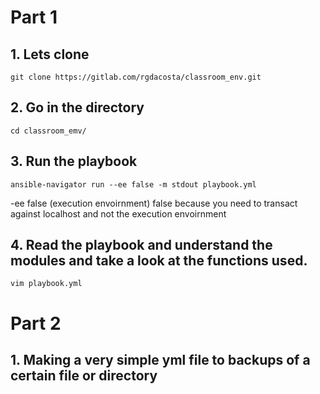 # Part 1
## 1. Lets clone 
`git clone https://gitlab.com/rgdacosta/classroom_env.git`

## 2. Go in the directory
`cd classroom_emv/`

## 3. Run the playbook
`ansible-navigator run --ee false -m stdout playbook.yml`

-ee false (execution envoirnment) false because you need to transact against localhost and not the execution envoirnment

## 4. Read the playbook and understand the modules and take a look at the functions used.
`vim playbook.yml`

# Part 2
## 1. Making a very simple yml file to backups of a certain file or directory

